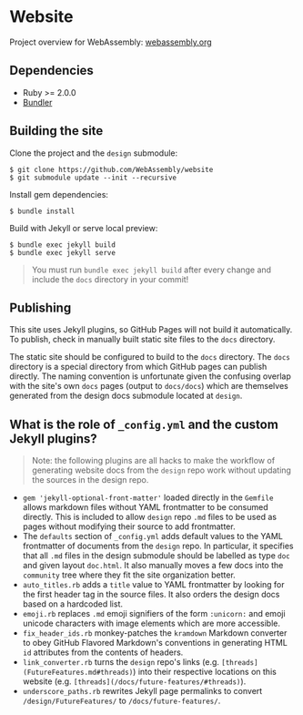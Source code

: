 # Website

Project overview for WebAssembly: [webassembly.org](http://webassembly.org)

## Dependencies

- Ruby >= 2.0.0
- [Bundler](http://bundler.io/)

## Building the site

Clone the project and the `design` submodule:

```
$ git clone https://github.com/WebAssembly/website
$ git submodule update --init --recursive
```

Install gem dependencies:

```
$ bundle install
```

Build with Jekyll or serve local preview:

```
$ bundle exec jekyll build
$ bundle exec jekyll serve
```

> You must run `bundle exec jekyll build` after every change and include the `docs` directory in your commit!

## Publishing

This site uses Jekyll plugins, so GitHub Pages will not build it automatically. To publish, check in manually built static site files to the `docs` directory.

The static site should be configured to build to the `docs` directory. The `docs` directory is a special directory from which GitHub pages can publish directly. The naming convention is unfortunate given the confusing overlap with the site's own `docs` pages (output to `docs/docs`) which are themselves generated from the design docs submodule located at `design`.

## What is the role of `_config.yml` and the custom Jekyll plugins?

> Note: the following plugins are all hacks to make the workflow of generating website docs from the `design` repo work without updating the sources in the design repo.

- `gem 'jekyll-optional-front-matter'` loaded directly in the `Gemfile` allows markdown files without YAML frontmatter to be consumed directly. This is included to allow `design` repo `.md` files to be used as pages without modifying their source to add frontmatter.
- The `defaults` section of `_config.yml` adds default values to the YAML frontmatter of documents from the `design` repo. In particular, it specifies that all `.md` files in the design submodule should be labelled as type `doc` and given layout `doc.html`. It also manually moves a few docs into the `community` tree where they fit the site organization better.
- `auto_titles.rb` adds a `title` value to YAML frontmatter by looking for the first header tag in the source files. It also orders the design docs based on a hardcoded list.
- `emoji.rb` replaces `.md` emoji signifiers of the form `:unicorn:` and emoji unicode characters with image elements which are more accessible.
- `fix_header_ids.rb` monkey-patches the `kramdown` Markdown converter to obey GitHub Flavored Markdown's conventions in generating HTML `id` attributes from the contents of headers.
- `link_converter.rb` turns the `design` repo's links (e.g. `[threads](FutureFeatures.md#threads)`) into their respective locations on this website (e.g. `[threads](/docs/future-features/#threads)`).
- `underscore_paths.rb` rewrites Jekyll page permalinks to convert `/design/FutureFeatures/` to `/docs/future-features/`.
